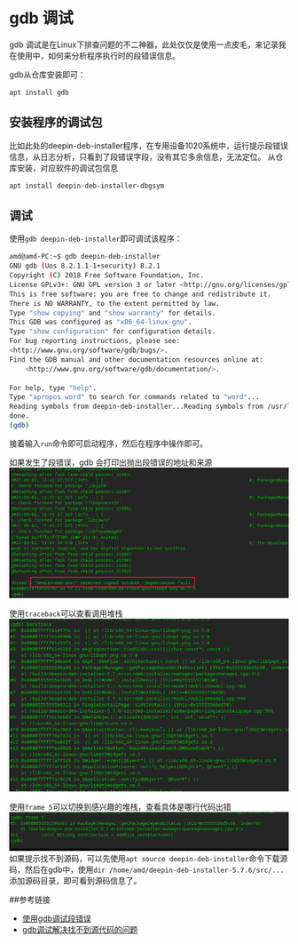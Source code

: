 # gdb 调试

gdb 调试是在Linux下排查问题的不二神器，此处仅仅是使用一点皮毛，来记录我在使用中，如何来分析程序执行时的段错误信息。

gdb从仓库安装即可：
```bash
apt install gdb
```

## 安装程序的调试包
比如此处的deepin-deb-installer程序，在专用设备1020系统中，运行提示段错误信息，从日志分析，只看到了段错误字段，没有其它多余信息，无法定位。
从仓库安装，对应软件的调试包信息
```bash
apt install deepin-deb-installer-dbgsym
```

## 调试
使用`gdb deepin-deb-installer`即可调试该程序：
```bash
amd@amd-PC:~$ gdb deepin-deb-installer
GNU gdb (Uos 8.2.1.1-1+security) 8.2.1
Copyright (C) 2018 Free Software Foundation, Inc.
License GPLv3+: GNU GPL version 3 or later <http://gnu.org/licenses/gpl.html>
This is free software: you are free to change and redistribute it.
There is NO WARRANTY, to the extent permitted by law.
Type "show copying" and "show warranty" for details.
This GDB was configured as "x86_64-linux-gnu".
Type "show configuration" for configuration details.
For bug reporting instructions, please see:
<http://www.gnu.org/software/gdb/bugs/>.
Find the GDB manual and other documentation resources online at:
    <http://www.gnu.org/software/gdb/documentation/>.

For help, type "help".
Type "apropos word" to search for commands related to "word"...
Reading symbols from deepin-deb-installer...Reading symbols from /usr/lib/debug/.build-id/96/0dfa98adb36576e68bb363dc6abea1317eca0f.debug...done.
done.
(gdb) 
```
接着输入`run`命令即可启动程序，然后在程序中操作即可。

如果发生了段错误，gdb 会打印出抛出段错误的地址和来源
![](./段错误.png)

使用`traceback`可以查看调用堆栈
![](./查看调用堆栈.png)

使用`frame 5`可以切换到感兴趣的堆栈，查看具体是哪行代码出错
![](./切换堆栈.png)
如果提示找不到源码，可以先使用`apt source deepin-deb-installer`命令下载源码，然后在gdb中，使用`dir /home/amd/deepin-deb-installer-5.7.6/src/...`添加源码目录，即可看到源码信息了。



##参考链接

- [使用gdb调试段错误](https://blog.csdn.net/Deutschester/article/details/6739861)
- [gdb调试解决找不到源代码的问题](https://blog.csdn.net/albertsh/article/details/107437084)

